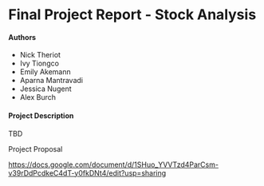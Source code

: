 # Final Project Report - Stock Analysis

#### Authors
* Nick Theriot
* Ivy Tiongco
* Emily Akemann
* Aparna Mantravadi
* Jessica Nugent
* Alex Burch

#### Project Description

TBD

Project Proposal

https://docs.google.com/document/d/1SHuo_YVVTzd4ParCsm-v39rDdPcdkeC4dT-y0fkDNt4/edit?usp=sharing
